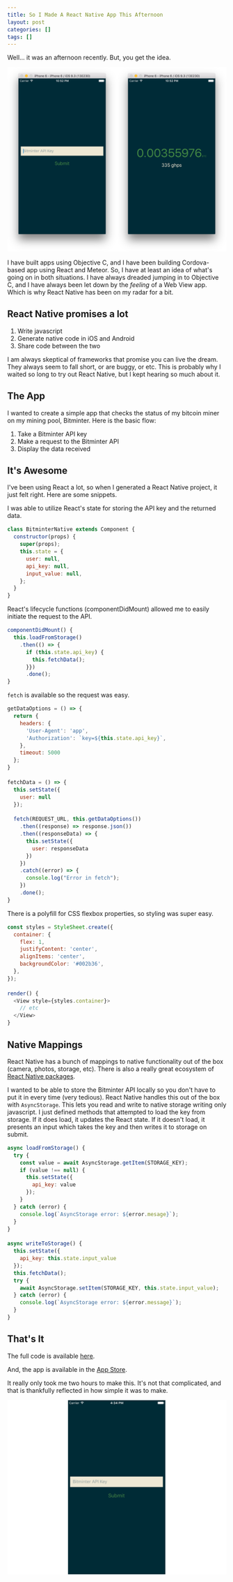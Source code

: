 ```yaml
---
title: So I Made A React Native App This Afternoon
layout: post
categories: []
tags: []
---
```


Well... it was an afternoon recently. But, you get the idea.

![](/public/img/bitminter.png)

I have built apps using Objective C, and I have been building Cordova-based app using React and Meteor. So, I have at least an idea of what's going on in both situations. I have always dreaded jumping in to Objective C, and I have always been let down by the _feeling_ of a Web View app. Which is why React Native has been on my radar for a bit.

## React Native promises a lot

1. Write javascript
2. Generate native code in iOS and Android
3. Share code between the two

I am always skeptical of frameworks that promise you can live the dream. They always seem to fall short, or are buggy, or etc. This is probably why I waited so long to try out React Native, but I kept hearing so much about it.

## The App

I wanted to create a simple app that checks the status of my bitcoin miner on my mining pool, Bitminter. Here is the basic flow:

1. Take a Bitminter API key
2. Make a request to the Bitminter API
3. Display the data received

## It's Awesome

I've been using React a lot, so when I generated a React Native project, it just felt right. Here are some snippets.

I was able to utilize React's state for storing the API key and the returned data. 

```javascript
class BitminterNative extends Component {
  constructor(props) {
    super(props);
    this.state = {
      user: null,
      api_key: null,
      input_value: null,
    };
  }
}
```

React's lifecycle functions (componentDidMount) allowed me to easily initiate the request to the API.

```javascript
componentDidMount() {
  this.loadFromStorage()
    .then(() => {
      if (this.state.api_key) {
        this.fetchData();
      }})
      .done();
}
```

`fetch` is available so the request was easy.

```javascript
getDataOptions = () => {
  return {
    headers: {
      'User-Agent': 'app',
      'Authorization': `key=${this.state.api_key}`,
    },
    timeout: 5000
  };
}

fetchData = () => {
  this.setState({
    user: null
  });

  fetch(REQUEST_URL, this.getDataOptions())
    .then((response) => response.json())
    .then((responseData) => {
      this.setState({
        user: responseData
      })
    })
    .catch((error) => {
      console.log("Error in fetch");
    })
    .done();
}
```

There is a polyfill for CSS flexbox properties, so styling was super easy.

```javascript
const styles = StyleSheet.create({
  container: {
    flex: 1,
    justifyContent: 'center',
    alignItems: 'center',
    backgroundColor: '#002b36',
  },
});

render() {
  <View style={styles.container}>
    // etc
  </View>
}
```

## Native Mappings

React Native has a bunch of mappings to native functionality out of the box (camera, photos, storage, etc). There is also a really great ecosystem of [React Native packages](https://js.coach/react-native).

I wanted to be able to store the Bitminter API locally so you don't have to put it in every time (very tedious). React Native handles this out of the box with `AsyncStorage`. This lets you read and write to native storage writing only javascript. I just defined methods that attempted to load the key from storage. If it does load, it updates the React state. If it doesn't load, it presents an input which takes the key and then writes it to storage on submit.

```javascript
async loadFromStorage() {
  try {
    const value = await AsyncStorage.getItem(STORAGE_KEY);
    if (value !== null) {
      this.setState({
        api_key: value
      });
    }
  } catch (error) {
    console.log(`AsyncStorage error: ${error.mesage}`);
  }
}

async writeToStorage() {
  this.setState({
    api_key: this.state.input_value
  });
  this.fetchData();
  try {
    await AsyncStorage.setItem(STORAGE_KEY, this.state.input_value);
  } catch (error) {
    console.log(`AsyncStorage error: ${error.message}`);
  }
}
```

## That's It

The full code is available [here](https://github.com/johnthepink/BitminterNative). 

And, the app is available in the [App Store](https://itunes.apple.com/us/app/bitminter/id1100517333?ls=1&mt=8).

It really only took me two hours to make this. It's not that complicated, and that is thankfully reflected in how simple it was to make.

![](/public/img/bitminter-demo.gif)



